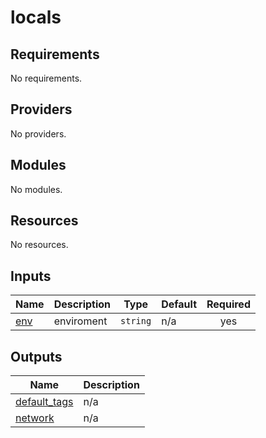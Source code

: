 # locals

<!-- BEGINNING OF PRE-COMMIT-TERRAFORM DOCS HOOK -->
## Requirements

No requirements.

## Providers

No providers.

## Modules

No modules.

## Resources

No resources.

## Inputs

| Name | Description | Type | Default | Required |
|------|-------------|------|---------|:--------:|
| <a name="input_env"></a> [env](#input\_env) | enviroment | `string` | n/a | yes |

## Outputs

| Name | Description |
|------|-------------|
| <a name="output_default_tags"></a> [default\_tags](#output\_default\_tags) | n/a |
| <a name="output_network"></a> [network](#output\_network) | n/a |
<!-- END OF PRE-COMMIT-TERRAFORM DOCS HOOK -->
